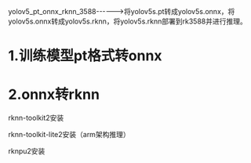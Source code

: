 yolov5_pt_onnx_rknn_3588------>将yolov5s.pt转成yolov5s.onnx，将yolov5s.onnx转成yolov5s.rknn，将yolov5s.rknn部署到rk3588并进行推理。
# 1.训练模型pt格式转onnx

# 2.onnx转rknn

rknn-toolkit2安装

rknn-toolkit-lite2安装（arm架构推理）

rknpu2安装

